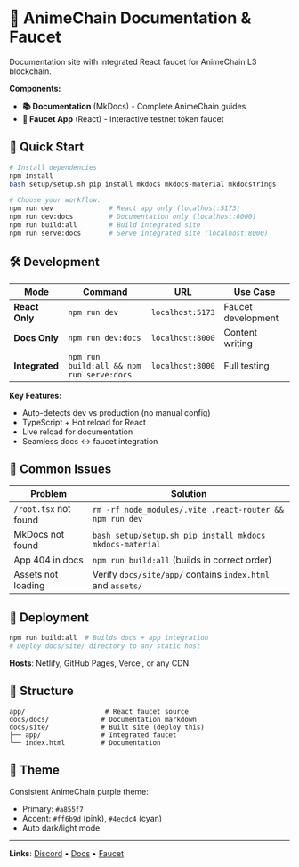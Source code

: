 # 🎌 AnimeChain Documentation & Faucet

Documentation site with integrated React faucet for AnimeChain L3 blockchain.

**Components:**
- **📚 Documentation** (MkDocs) - Complete AnimeChain guides
- **🎌 Faucet App** (React) - Interactive testnet token faucet

## 🚀 Quick Start

```bash
# Install dependencies
npm install
bash setup/setup.sh pip install mkdocs mkdocs-material mkdocstrings

# Choose your workflow:
npm run dev              # React app only (localhost:5173)
npm run dev:docs         # Documentation only (localhost:8000)
npm run build:all        # Build integrated site
npm run serve:docs       # Serve integrated site (localhost:8000)
```

## 🛠️ Development

| Mode | Command | URL | Use Case |
|------|---------|-----|----------|
| **React Only** | `npm run dev` | `localhost:5173` | Faucet development |
| **Docs Only** | `npm run dev:docs` | `localhost:8000` | Content writing |
| **Integrated** | `npm run build:all && npm run serve:docs` | `localhost:8000` | Full testing |

**Key Features:**
- Auto-detects dev vs production (no manual config)
- TypeScript + Hot reload for React
- Live reload for documentation
- Seamless docs ↔ faucet integration

## 🐛 Common Issues

| Problem | Solution |
|---------|----------|
| `/root.tsx` not found | `rm -rf node_modules/.vite .react-router && npm run dev` |
| MkDocs not found | `bash setup/setup.sh pip install mkdocs mkdocs-material` |
| App 404 in docs | `npm run build:all` (builds in correct order) |
| Assets not loading | Verify `docs/site/app/` contains `index.html` and `assets/` |

## 🚀 Deployment

```bash
npm run build:all  # Builds docs + app integration
# Deploy docs/site/ directory to any static host
```

**Hosts**: Netlify, GitHub Pages, Vercel, or any CDN

## 📁 Structure

```
app/                    # React faucet source
docs/docs/             # Documentation markdown
docs/site/             # Built site (deploy this)
├── app/               # Integrated faucet
└── index.html         # Documentation
```

## 🎨 Theme

Consistent AnimeChain purple theme:
- Primary: `#a855f7` 
- Accent: `#ff6b9d` (pink), `#4ecdc4` (cyan)
- Auto dark/light mode

---

**Links**: [Discord](https://discord.gg/animechain) • [Docs](http://localhost:8000/) • [Faucet](http://localhost:8000/app/)


